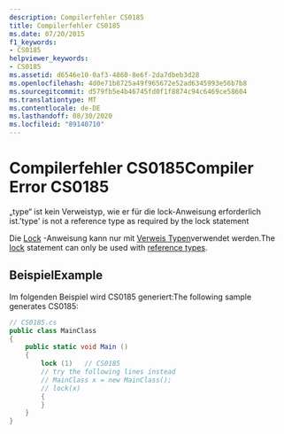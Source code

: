 ```yaml
---
description: Compilerfehler CS0185
title: Compilerfehler CS0185
ms.date: 07/20/2015
f1_keywords:
- CS0185
helpviewer_keywords:
- CS0185
ms.assetid: d6546e10-0af3-4860-8e6f-2da7dbeb3d28
ms.openlocfilehash: 4d0e71b8725a49f965672e52ad6345993e56b7b8
ms.sourcegitcommit: d579fb5e4b46745fd0f1f8874c94c6469ce58604
ms.translationtype: MT
ms.contentlocale: de-DE
ms.lasthandoff: 08/30/2020
ms.locfileid: "89140710"
---
```

# <a name="compiler-error-cs0185"></a><span data-ttu-id="436b3-103">Compilerfehler CS0185</span><span class="sxs-lookup"><span data-stu-id="436b3-103">Compiler Error CS0185</span></span>
<span data-ttu-id="436b3-104">„type“ ist kein Verweistyp, wie er für die lock-Anweisung erforderlich ist.</span><span class="sxs-lookup"><span data-stu-id="436b3-104">'type' is not a reference type as required by the lock statement</span></span>  
  
 <span data-ttu-id="436b3-105">Die [Lock](../language-reference/keywords/lock-statement.md) -Anweisung kann nur mit [Verweis Typen](../language-reference/keywords/reference-types.md)verwendet werden.</span><span class="sxs-lookup"><span data-stu-id="436b3-105">The [lock](../language-reference/keywords/lock-statement.md) statement can only be used with [reference types](../language-reference/keywords/reference-types.md).</span></span>
  
## <a name="example"></a><span data-ttu-id="436b3-106">Beispiel</span><span class="sxs-lookup"><span data-stu-id="436b3-106">Example</span></span>  
 <span data-ttu-id="436b3-107">Im folgenden Beispiel wird CS0185 generiert:</span><span class="sxs-lookup"><span data-stu-id="436b3-107">The following sample generates CS0185:</span></span>  
  
```csharp  
// CS0185.cs  
public class MainClass  
{  
    public static void Main ()  
    {  
        lock (1)   // CS0185  
        // try the following lines instead  
        // MainClass x = new MainClass();  
        // lock(x)  
        {  
        }  
    }  
}  
```
